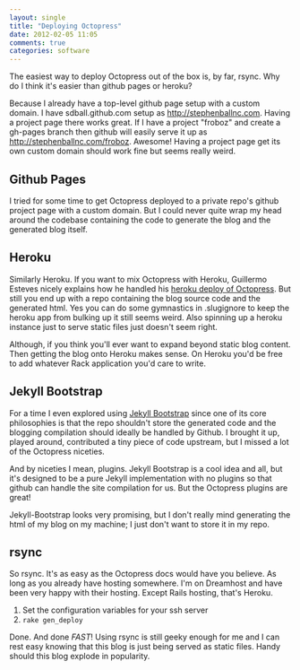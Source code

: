 ```yaml
---
layout: single
title: "Deploying Octopress"
date: 2012-02-05 11:05
comments: true
categories: software
---
```


The easiest way to deploy Octopress out of the box is, by far, rsync. Why do I
think it's easier than github pages or heroku?

<!-- more -->

Because I already have a top-level github page setup with a custom domain. I have
sdball.github.com setup as http://stephenballnc.com. Having a project page there
works great. If I have a project "froboz" and create a gh-pages branch then github will easily
serve it up as http://stephenballnc.com/froboz. Awesome! Having a project page get its own
custom domain should work fine but seems really weird.

## Github Pages

I tried for some time to get Octopress deployed to a private repo's github
project page with a custom domain. But I could never quite wrap my head around
the codebase containing the code to generate the blog and the generated blog
itself.

## Heroku

Similarly Heroku. If you want to mix Octopress with Heroku, Guillermo Esteves
nicely explains how he handled his [heroku deploy of Octopress](http://blog.gesteves.com/2011/09/19/hello-world/).
But still you end up with a repo containing the blog source code and the
generated html. Yes you can do some gymnastics in .slugignore to keep the heroku
app from bulking up it still seems weird. Also spinning up a heroku instance
just to serve static files just doesn't seem right.

Although, if you think you'll ever want to expand beyond static blog content.
Then getting the blog onto Heroku makes sense. On Heroku you'd be free to add
whatever Rack application you'd care to write.

## Jekyll Bootstrap

For a time I even explored using [Jekyll Bootstrap](http://jekyllbootstrap.com/) since one of its core philosophies is
that the repo shouldn't store the generated code and the blogging compilation
should ideally be handled by Github. I brought it up, played around, contributed
a tiny piece of code upstream, but I missed a lot of the Octopress niceties.

And by niceties I mean, plugins. Jekyll Bootstrap is a cool idea and all, but
it's designed to be a pure Jekyll implementation with no plugins so that github
can handle the site compilation for us. But the Octopress plugins are great!

Jekyll-Bootstrap looks very promising, but I don't really mind generating the
html of my blog on my machine; I just don't want to store it in my repo.

## rsync

So rsync. It's as easy as the Octopress docs would have you believe. As long as
you already have hosting somewhere. I'm on Dreamhost and have been very happy
with their hosting. Except Rails hosting, that's Heroku.

1. Set the configuration variables for your ssh server
2. `rake gen_deploy`

Done. And done *FAST*! Using rsync is still geeky enough for me and I can rest easy
knowing that this blog is just being served as static files. Handy should this
blog explode in popularity.
